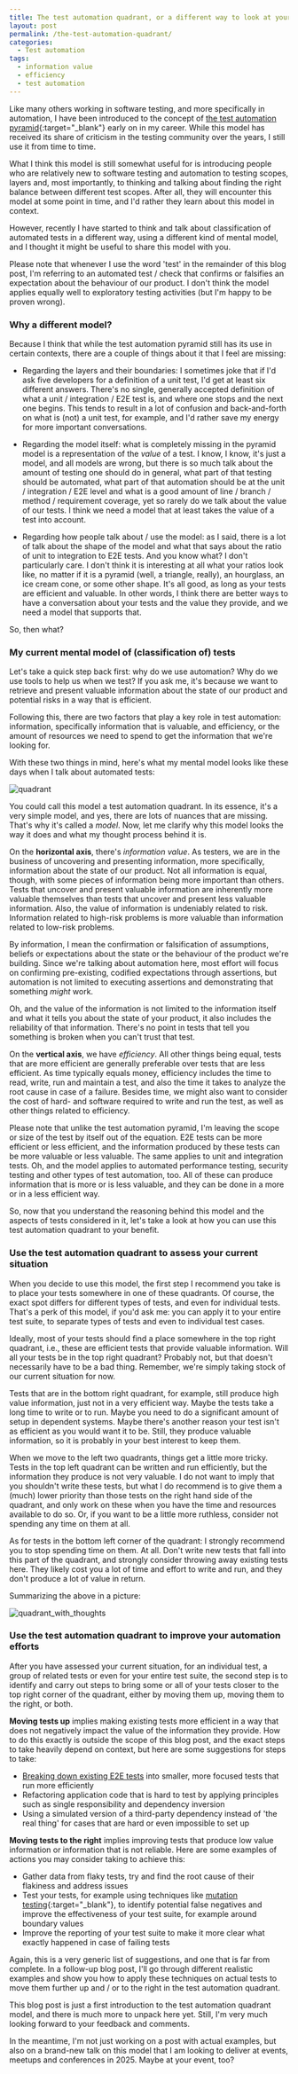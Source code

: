 ```yaml
---
title: The test automation quadrant, or a different way to look at your tests
layout: post
permalink: /the-test-automation-quadrant/
categories:
  - Test automation
tags:
  - information value
  - efficiency
  - test automation
---
```

Like many others working in software testing, and more specifically in automation, I have been introduced to the concept of [the test automation pyramid](https://martinfowler.com/articles/practical-test-pyramid.html#TheTestPyramid){:target="_blank"} early on in my career. While this model has received its share of criticism in the testing community over the years, I still use it from time to time.

What I think this model is still somewhat useful for is introducing people who are relatively new to software testing and automation to testing scopes, layers and, most importantly, to thinking and talking about finding the right balance between different test scopes. After all, they will encounter this model at some point in time, and I'd rather they learn about this model in context.

However, recently I have started to think and talk about classification of automated tests in a different way, using a different kind of mental model, and I thought it might be useful to share this model with you.

Please note that whenever I use the word 'test' in the remainder of this blog post, I'm referring to an automated test / check that confirms or falsifies an expectation about the behaviour of our product. I don't think the model applies equally well to exploratory testing activities (but I'm happy to be proven wrong).

### Why a different model?
Because I think that while the test automation pyramid still has its use in certain contexts, there are a couple of things about it that I feel are missing:

* Regarding the layers and their boundaries: I sometimes joke that if I'd ask five developers for a definition of a unit test, I'd get at least six different answers. There's no single, generally accepted definition of what a unit / integration / E2E test is, and where one stops and the next one begins. This tends to result in a lot of confusion and back-and-forth on what is (not) a unit test, for example, and I'd rather save my energy for more important conversations. 

* Regarding the model itself: what is completely missing in the pyramid model is a representation of the _value_ of a test. I know, I know, it's just a model, and all models are wrong, but there is so much talk about the amount of testing one should do in general, what part of that testing should be automated, what part of that automation should be at the unit / integration / E2E level and what is a good amount of line / branch / method / requirement coverage, yet so rarely do we talk about the value of our tests. I think we need a model that at least takes the value of a test into account.

* Regarding how people talk about / use the model: as I said, there is a lot of talk about the shape of the model and what that says about the ratio of unit to integration to E2E tests. And you know what? I don't particularly care. I don't think it is interesting at all what your ratios look like, no matter if it is a pyramid (well, a triangle, really), an hourglass, an ice cream cone, or some other shape. It's all good, as long as your tests are efficient and valuable. In other words, I think there are better ways to have a conversation about your tests and the value they provide, and we need a model that supports that.

So, then what?

### My current mental model of (classification of) tests
Let's take a quick step back first: why do we use automation? Why do we use tools to help us when we test? If you ask me, it's because we want to retrieve and present valuable information about the state of our product and potential risks in a way that is efficient.

Following this, there are two factors that play a key role in test automation: information, specifically information that is valuable, and efficiency, or the amount of resources we need to spend to get the information that we're looking for.

With these two things in mind, here's what my mental model looks like these days when I talk about automated tests:

![quadrant](/images/blog/test_automation_quadrant.png "The initial test automation quadrant")

You could call this model a test automation quadrant. In its essence, it's a very simple model, and yes, there are lots of nuances that are missing. That's why it's called a _model_. Now, let me clarify why this model looks the way it does and what my thought process behind it is.

On the **horizontal axis**, there's _information value_. As testers, we are in the business of uncovering and presenting information, more specifically, information about the state of our product. Not all information is equal, though, with some pieces of information being more important than others. Tests that uncover and present valuable information are inherently more valuable themselves than tests that uncover and present less valuable information. Also, the value of information is undeniably related to risk. Information related to high-risk problems is more valuable than information related to low-risk problems.

By information, I mean the confirmation or falsification of assumptions, beliefs or expectations about the state or the behaviour of the product we're building. Since we're talking about automation here, most effort will focus on confirming pre-existing, codified expectations through assertions, but automation is not limited to executing assertions and demonstrating that something _might_ work.

Oh, and the value of the information is not limited to the information itself and what it tells you about the state of your product, it also includes the reliability of that information. There's no point in tests that tell you something is broken when you can't trust that test.

On the **vertical axis**, we have _efficiency_. All other things being equal, tests that are more efficient are generally preferable over tests that are less efficient. As time typically equals money, efficiency includes the time to read, write, run and maintain a test, and also the time it takes to analyze the root cause in case of a failure. Besides time, we might also want to consider the cost of hard- and software required to write and run the test, as well as other things related to efficiency.

Please note that unlike the test automation pyramid, I'm leaving the scope or size of the test by itself out of the equation. E2E tests can be more efficient or less efficient, and the information produced by these tests can be more valuable or less valuable. The same applies to unit and integration tests. Oh, and the model applies to automated performance testing, security testing and other types of test automation, too. All of these can produce information that is more or is less valuable, and they can be done in a more or in a less efficient way.

So, now that you understand the reasoning behind this model and the aspects of tests considered in it, let's take a look at how you can use this test automation quadrant to your benefit.

### Use the test automation quadrant to assess your current situation
When you decide to use this model, the first step I recommend you take is to place your tests somewhere in one of these quadrants. Of course, the exact spot differs for different types of tests, and even for individual tests. That's a perk of this model, if you'd ask me: you can apply it to your entire test suite, to separate types of tests and even to individual test cases.

Ideally, most of your tests should find a place somewhere in the top right quadrant, i.e., these are efficient tests that provide valuable information. Will all your tests be in the top right quadrant? Probably not, but that doesn't necessarily have to be a bad thing. Remember, we're simply taking stock of our current situation for now.

Tests that are in the bottom right quadrant, for example, still produce high value information, just not in a very efficient way. Maybe the tests take a long time to write or to run. Maybe you need to do a significant amount of setup in dependent systems. Maybe there's another reason your test isn't as efficient as you would want it to be. Still, they produce valuable information, so it is probably in your best interest to keep them.

When we move to the left two quadrants, things get a little more tricky. Tests in the top left quadrant can be written and run efficiently, but the information they produce is not very valuable. I do not want to imply that you shouldn't write these tests, but what I do recommend is to give them a (much) lower priority than those tests on the right hand side of the quadrant, and only work on these when you have the time and resources available to do so. Or, if you want to be a little more ruthless, consider not spending any time on them at all.

As for tests in the bottom left corner of the quadrant: I strongly recommend you to stop spending time on them. At all. Don't write new tests that fall into this part of the quadrant, and strongly consider throwing away existing tests here. They likely cost you a lot of time and effort to write and run, and they don't produce a lot of value in return.

Summarizing the above in a picture:

![quadrant_with_thoughts](/images/blog/test_automation_quadrant_with_thoughts.png "The test automation quadrant with thoughts added to each corner")

### Use the test automation quadrant to improve your automation efforts
After you have assessed your current situation, for an individual test, a group of related tests or even for your entire test suite, the second step is to identify and carry out steps to bring some or all of your tests closer to the top right corner of the quadrant, either by moving them up, moving them to the right, or both.

**Moving tests up** implies making existing tests more efficient in a way that does not negatively impact the value of the information they provide. How to do this exactly is outside the scope of this blog post, and the exact steps to take heavily depend on context, but here are some suggestions for steps to take:

* [Breaking down existing E2E tests](/breaking-down-your-e2e-tests-an-example/) into smaller, more focused tests that run more efficiently
* Refactoring application code that is hard to test by applying principles such as single responsibility and dependency inversion
* Using a simulated version of a third-party dependency instead of 'the real thing' for cases that are hard or even impossible to set up

**Moving tests to the right** implies improving tests that produce low value information or information that is not reliable. Here are some examples of actions you may consider taking to achieve this:

* Gather data from flaky tests, try and find the root cause of their flakiness and address issues
* Test your tests, for example using techniques like [mutation testing](https://www.youtube.com/watch?v=W_ffh0tdG6g){:target="_blank"}, to identify potential false negatives and improve the effectiveness of your test suite, for example around boundary values
* Improve the reporting of your test suite to make it more clear what exactly happened in case of failing tests

Again, this is a very generic list of suggestions, and one that is far from complete. In a follow-up blog post, I'll go through different realistic examples and show you how to apply these techniques on actual tests to move them further up and / or to the right in the test automation quadrant.

This blog post is just a first introduction to the test automation quadrant model, and there is much more to unpack here yet. Still, I'm very much looking forward to your feedback and comments.

In the meantime, I'm not just working on a post with actual examples, but also on a brand-new talk on this model that I am looking to deliver at events, meetups and conferences in 2025. Maybe at your event, too?